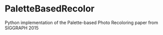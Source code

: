 # PaletteBasedRecolor
Python implementation of the Palette-based Photo Recoloring paper from SIGGRAPH 2015
